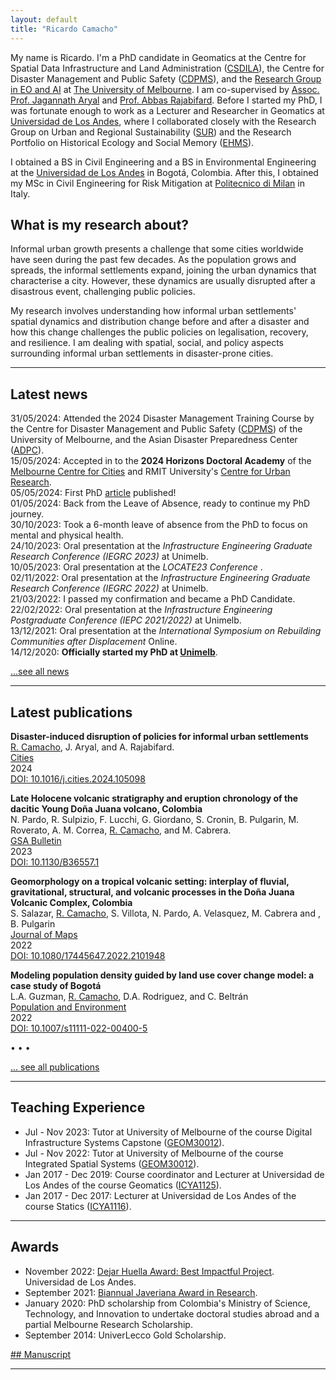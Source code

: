 ```yaml
---
layout: default
title: "Ricardo Camacho"
---
```


My name is Ricardo. I'm a PhD candidate in Geomatics at the Centre for Spatial Data Infrastructure and Land Administration ([CSDILA](https://eng.unimelb.edu.au/csdila)), the Centre for Disaster Management and Public Safety ([CDPMS](https://www.unimelb.edu.au/cdmps)), and the [Research Group in EO and AI](https://www.unimelb.edu.au/cdmps/research/research-units/earth-observations) at [The University of Melbourne](https://www.unimelb.edu.au/).  I am co-supervised by [Assoc. Prof. Jagannath Aryal](https://findanexpert.unimelb.edu.au/profile/865150-jagannath-aryal) and [Prof. Abbas Rajabifard](https://findanexpert.unimelb.edu.au/profile/6142-abbas-rajabifard). Before I started my PhD, I was fortunate enough to work as a Lecturer and Researcher in Geomatics at [Universidad de Los Andes](https://uniandes.edu.co/), where I collaborated closely with the Research Group on Urban and Regional Sustainability ([SUR](https://sur.uniandes.edu.co/)) and the Research Portfolio on Historical Ecology and Social Memory ([EHMS](https://ehms.uniandes.edu.co/)).

I obtained a BS in Civil Engineering and a BS in Environmental Engineering at the [Universidad de Los Andes](https://uniandes.edu.co/) in Bogotá, Colombia. After this, I obtained my MSc in Civil Engineering for Risk Mitigation at [Politecnico di Milan](https://www.polimi.it/en) in Italy.

## What is my research about?

Informal urban growth presents a challenge that some cities worldwide have seen during the past few decades. As the population grows and spreads, the informal settlements expand, joining the urban dynamics that characterise a city. However, these dynamics are usually disrupted after a disastrous event, challenging public policies.

My research involves understanding how informal urban settlements' spatial dynamics and distribution change before and after a disaster and how this change challenges the public policies on legalisation, recovery, and resilience. I am dealing with spatial, social, and policy aspects surrounding informal urban settlements in disaster-prone cities. 


---

## Latest news
31/05/2024: Attended the 2024 Disaster Management Training Course by the Centre for Disaster Management and Public Safety ([CDPMS](https://www.unimelb.edu.au/cdmps)) of the University of Melbourne, and the Asian Disaster Preparedness Center ([ADPC](https://www.adpc.net/igo/Default.asp)).  
15/05/2024: Accepted in to the **2024 Horizons Doctoral Academy** of the [Melbourne Centre for Cities](https://www.unimelb.edu.au/cities) and RMIT University's [Centre for Urban Research](https://cur.org.au/).  
05/05/2024: First PhD [article](https://www.sciencedirect.com/science/article/pii/S0264275124003123?via%3Dihub) published!  
01/05/2024: Back from the Leave of Absence, ready to continue my PhD journey.  
30/10/2023: Took a 6-month leave of absence from the PhD to focus on mental and physical health.  
24/10/2023: Oral presentation at the <i>Infrastructure Engineering Graduate Research Conference (IEGRC 2023)</i> at Unimelb.  
10/05/2023: Oral presentation at the <i>LOCATE23 Conference </i>.  
02/11/2022: Oral presentation at the <i>Infrastructure Engineering Graduate Research Conference (IEGRC 2022)</i> at Unimelb.  
21/03/2022: I passed my confirmation and became a PhD Candidate.  
22/02/2022: Oral presentation at the <i>Infrastructure Engineering Postgraduate Conference (IEPC 2021/2022)</i> at Unimelb.  
13/12/2021: Oral presentation at the <i>International Symposium on Rebuilding Communities after Displacement</i> Online.  
14/12/2020: **Officially started my PhD at [Unimelb](https://www.unimelb.edu.au/)**.  

[...see all news](./news)

---

## Latest publications

**Disaster-induced disruption of policies for informal urban settlements**  
<u>R. Camacho</u>, J. Aryal, and A. Rajabifard.  
[Cities](https://www.sciencedirect.com/journal/cities)  
2024  
[DOI: 10.1016/j.cities.2024.105098](https://www.sciencedirect.com/science/article/pii/S0264275124003123?via%3Dihub)  

**Late Holocene volcanic stratigraphy and eruption chronology of the dacitic Young Doña Juana volcano, Colombia**  
N. Pardo, R. Sulpizio, F. Lucchi, G. Giordano, S. Cronin, B. Pulgarin, M. Roverato, A. M. Correa, <u>R. Camacho</u>, and M. Cabrera.  
[GSA Bulletin](https://pubs.geoscienceworld.org/gsabulletin)  
2023  
[DOI: 10.1130/B36557.1](https://pubs.geoscienceworld.org/gsa/gsabulletin/article/135/9-10/2510/619822/Late-Holocene-volcanic-stratigraphy-and-eruption)  

**Geomorphology on a tropical volcanic setting: interplay of fluvial, gravitational, structural, and volcanic processes in the Doña Juana Volcanic Complex, Colombia**  
S. Salazar, <u>R. Camacho</u>, S. Villota, N. Pardo, A. Velasquez, M. Cabrera and , B. Pulgarin  
[Journal of Maps](https://www.tandfonline.com/journals/tjom20)  
2022  
[DOI: 10.1080/17445647.2022.2101948](https://www.tandfonline.com/doi/full/10.1080/17445647.2022.2101948)  

**Modeling population density guided by land use cover change model: a case study of Bogotá**  
L.A. Guzman, <u>R. Camacho</u>, D.A. Rodriguez, and C. Beltrán  
[Population and Environment](https://www.springer.com/journal/11111)  
2022  
[DOI: 10.1007/s11111-022-00400-5](https://link.springer.com/article/10.1007/s11111-022-00400-5)  

•	• •  

[... see all publications](./publications)

---

## Teaching Experience

*   Jul - Nov 2023: Tutor at University of Melbourne of the course Digital Infrastructure Systems Capstone ([GEOM30012](https://handbook.unimelb.edu.au/2023/subjects/geom30012)).
*   Jul - Nov 2022: Tutor at University of Melbourne of the course Integrated Spatial Systems ([GEOM30012](https://handbook.unimelb.edu.au/2022/subjects/geom30012)).  
*   Jan 2017 - Dec 2019: Course coordinator and Lecturer at Universidad de Los Andes of the course Geomatics ([ICYA1125](https://civilyambiental.uniandes.edu.co/sites/default/files/documentos/contenidos-programaticos/contenidos-programaticos-2018/segundo-semestre/icya-1125-geomatica-2018-20-secc-1.pdf)).  
*  	Jan 2017 - Dec 2017: Lecturer at Universidad de Los Andes of the course Statics ([ICYA1116](https://civilyambiental.uniandes.edu.co/sites/default/files/documentos/contenidos-programaticos/contenidos-programaticos-2017/segundo-semestre/2017-20-icya/icya-1116-estatica-2017-20-seccion-3.pdf)).  

---

## Awards

*   November 2022: [Dejar Huella Award: Best Impactful Project](https://geociencias.uniandes.edu.co/es/dejar-huella-uniandes).  Universidad de Los Andes.
*   September 2021: [Biannual Javeriana Award in Research](https://wallet.xertify.co/certificates/EEC73DFBA001).
*   January 2020: PhD scholarship from Colombia's Ministry of Science, Technology, and Innovation to undertake doctoral studies abroad and a partial Melbourne Research Scholarship.
*   September 2014: UniverLecco Gold Scholarship.

[## Manuscript](./manuscript)


---
